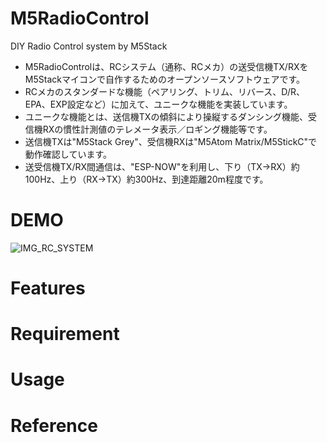 # M5RadioControl
DIY Radio Control system by M5Stack

- M5RadioControlは、RCシステム（通称、RCメカ）の送受信機TX/RXをM5Stackマイコンで自作するためのオープンソースソフトウェアです。
- RCメカのスタンダードな機能（ペアリング、トリム、リバース、D/R、EPA、EXP設定など）に加えて、ユニークな機能を実装しています。
- ユニークな機能とは、送信機TXの傾斜により操縦するダンシング機能、受信機RXの慣性計測値のテレメータ表示／ロギング機能等です。
- 送信機TXは"M5Stack Grey"、受信機RXは"M5Atom Matrix/M5StickC"で動作確認しています。
- 送受信機TX/RX間通信は、"ESP-NOW"を利用し、下り（TX→RX）約100Hz、上り（RX→TX）約300Hz、到達距離20m程度です。


# DEMO

![IMG_RC_SYSTEM](https://user-images.githubusercontent.com/64751855/154823502-b6f40bb0-9fc7-4578-9e62-ac9f5db41d3a.jpg)


# Features


# Requirement


# Usage


# Reference


